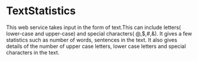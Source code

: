 # TextStatistics
This web service takes input in the form of text.This can include letters( lower-case and upper-case) and special characters( @,$,#,&amp;). It gives a few statistics such as number of words, sentences in the text. It also gives details of the number of upper case letters, lower case letters and special characters in the text.
